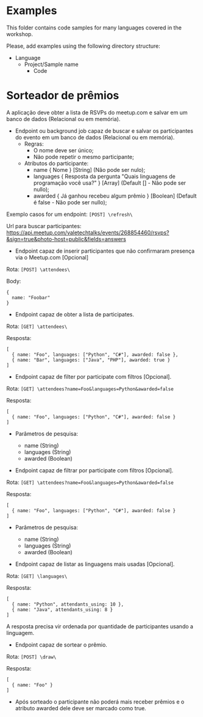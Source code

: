 # Examples

This folder contains code samples for many languages covered in the workshop.

Please, add examples using the following directory structure:

- Language
  + Project/Sample name
    * Code

# Sorteador de prêmios

A aplicação deve obter a lista de RSVPs do meetup.com e salvar em um banco de dados (Relacional ou em memória).

- Endpoint ou background job capaz de buscar e salvar os participantes do evento em um banco de dados (Relacional ou em memória).
  - Regras:
    - O nome deve ser único;
    - Não pode repetir o mesmo participante;
  - Atributos do participante:
    - name { Nome } [String] (Não pode ser nulo);
    - languages { Resposta da pergunta "Quais linguagens de programação você usa?" } [Array] (Default [] - Não pode ser nullo);
    - awarded { Já ganhou recebeu algum prêmio } [Boolean] (Default é false - Não pode ser nullo);

Exemplo casos for um endpoint: `[POST] \refresh\`

Url para buscar participantes: https://api.meetup.com/valetechtalks/events/268854460/rsvps?&sign=true&photo-host=public&fields=answers

- Endpoint capaz de inserir participantes que não confirmaram presença via o Meetup.com [Opcional] 

Rota: `[POST] \attendees\`

Body: 
```
{
  name: "Foobar"
}
```

- Endpoint capaz de obter a lista de participates.

Rota: `[GET] \attendees\`

Resposta:
```
[
  { name: "Foo", languages: ["Python", "C#"], awarded: false },
  { name: "Bar", languages: ["Java", "PHP"], awarded: true }
]
```

- Endpoint capaz de filter por participate com filtros [Opcional].

Rota: `[GET] \attendees?name=Foo&languages=Python&awarded=false`

Resposta:
```
[
  { name: "Foo", languages: ["Python", "C#"], awarded: false }
]
```
  - Parâmetros de pesquisa:
    - name (String)
    - languages (String)
    - awarded (Boolean)
    
- Endpoint capaz de filtrar por participate com filtros [Opcional].

Rota: `[GET] \attendees?name=Foo&languages=Python&awarded=false`

Resposta:
```
[
  { name: "Foo", languages: ["Python", "C#"], awarded: false }
]
```
  - Parâmetros de pesquisa:
    - name (String)
    - languages (String)
    - awarded (Boolean)
    
- Endpoint capaz de listar as linguagens mais usadas [Opcional].

Rota: `[GET] \languages\`

Resposta:
```
[
  { name: "Python", attendants_using: 10 },
  { name: "Java", attendants_using: 8 }
]
```
A resposta precisa vir ordenada por quantidade de participantes usando a linguagem.

- Endpoint capaz de sortear o prêmio.

Rota: `[POST] \draw\`

Resposta:
```
[
  { name: "Foo" }
]
```
  - Após sorteado o participante não poderá mais receber prêmios e o atributo awarded dele deve ser marcado como true.
